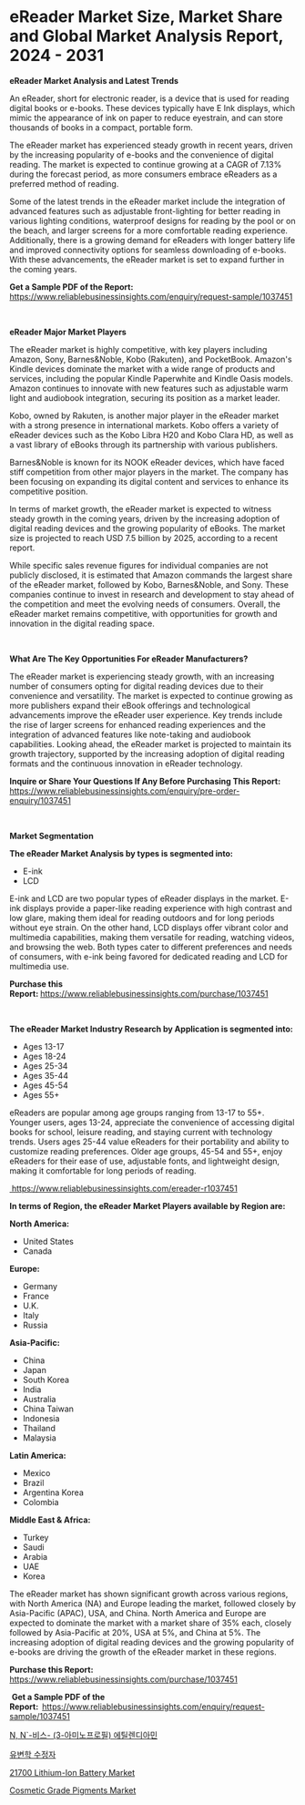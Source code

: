 <p><h1>eReader Market Size, Market Share and Global Market Analysis Report, 2024 - 2031</h1></p><p><strong>eReader Market Analysis and Latest Trends</strong></p>
<p><p>An eReader, short for electronic reader, is a device that is used for reading digital books or e-books. These devices typically have E Ink displays, which mimic the appearance of ink on paper to reduce eyestrain, and can store thousands of books in a compact, portable form.</p><p>The eReader market has experienced steady growth in recent years, driven by the increasing popularity of e-books and the convenience of digital reading. The market is expected to continue growing at a CAGR of 7.13% during the forecast period, as more consumers embrace eReaders as a preferred method of reading.</p><p>Some of the latest trends in the eReader market include the integration of advanced features such as adjustable front-lighting for better reading in various lighting conditions, waterproof designs for reading by the pool or on the beach, and larger screens for a more comfortable reading experience. Additionally, there is a growing demand for eReaders with longer battery life and improved connectivity options for seamless downloading of e-books. With these advancements, the eReader market is set to expand further in the coming years.</p></p>
<p><strong>Get a Sample PDF of the Report:&nbsp;</strong> <a href="https://www.reliablebusinessinsights.com/enquiry/request-sample/1037451">https://www.reliablebusinessinsights.com/enquiry/request-sample/1037451</a></p>
<p>&nbsp;</p>
<p><strong>eReader Major Market Players</strong></p>
<p><p>The eReader market is highly competitive, with key players including Amazon, Sony, Barnes&Noble, Kobo (Rakuten), and PocketBook. Amazon's Kindle devices dominate the market with a wide range of products and services, including the popular Kindle Paperwhite and Kindle Oasis models. Amazon continues to innovate with new features such as adjustable warm light and audiobook integration, securing its position as a market leader.</p><p>Kobo, owned by Rakuten, is another major player in the eReader market with a strong presence in international markets. Kobo offers a variety of eReader devices such as the Kobo Libra H20 and Kobo Clara HD, as well as a vast library of eBooks through its partnership with various publishers.</p><p>Barnes&Noble is known for its NOOK eReader devices, which have faced stiff competition from other major players in the market. The company has been focusing on expanding its digital content and services to enhance its competitive position.</p><p>In terms of market growth, the eReader market is expected to witness steady growth in the coming years, driven by the increasing adoption of digital reading devices and the growing popularity of eBooks. The market size is projected to reach USD 7.5 billion by 2025, according to a recent report.</p><p>While specific sales revenue figures for individual companies are not publicly disclosed, it is estimated that Amazon commands the largest share of the eReader market, followed by Kobo, Barnes&Noble, and Sony. These companies continue to invest in research and development to stay ahead of the competition and meet the evolving needs of consumers. Overall, the eReader market remains competitive, with opportunities for growth and innovation in the digital reading space.</p></p>
<p>&nbsp;</p>
<p><strong>What Are The Key Opportunities For eReader Manufacturers?</strong></p>
<p><p>The eReader market is experiencing steady growth, with an increasing number of consumers opting for digital reading devices due to their convenience and versatility. The market is expected to continue growing as more publishers expand their eBook offerings and technological advancements improve the eReader user experience. Key trends include the rise of larger screens for enhanced reading experiences and the integration of advanced features like note-taking and audiobook capabilities. Looking ahead, the eReader market is projected to maintain its growth trajectory, supported by the increasing adoption of digital reading formats and the continuous innovation in eReader technology.</p></p>
<p><strong>Inquire or Share Your Questions If Any Before Purchasing This Report:</strong> <a href="https://www.reliablebusinessinsights.com/enquiry/pre-order-enquiry/1037451">https://www.reliablebusinessinsights.com/enquiry/pre-order-enquiry/1037451</a></p>
<p>&nbsp;</p>
<p><strong>Market Segmentation</strong></p>
<p><strong>The eReader Market Analysis by types is segmented into:</strong></p>
<p><ul><li>E-ink</li><li>LCD</li></ul></p>
<p><p>E-ink and LCD are two popular types of eReader displays in the market. E-ink displays provide a paper-like reading experience with high contrast and low glare, making them ideal for reading outdoors and for long periods without eye strain. On the other hand, LCD displays offer vibrant color and multimedia capabilities, making them versatile for reading, watching videos, and browsing the web. Both types cater to different preferences and needs of consumers, with e-ink being favored for dedicated reading and LCD for multimedia use.</p></p>
<p><strong>Purchase this Report:&nbsp;</strong><a href="https://www.reliablebusinessinsights.com/purchase/1037451">https://www.reliablebusinessinsights.com/purchase/1037451</a></p>
<p>&nbsp;</p>
<p><strong>The eReader Market Industry Research by Application is segmented into:</strong></p>
<p><ul><li>Ages 13-17</li><li>Ages 18-24</li><li>Ages 25-34</li><li>Ages 35-44</li><li>Ages 45-54</li><li>Ages 55+</li></ul></p>
<p><p>eReaders are popular among age groups ranging from 13-17 to 55+. Younger users, ages 13-24, appreciate the convenience of accessing digital books for school, leisure reading, and staying current with technology trends. Users ages 25-44 value eReaders for their portability and ability to customize reading preferences. Older age groups, 45-54 and 55+, enjoy eReaders for their ease of use, adjustable fonts, and lightweight design, making it comfortable for long periods of reading.</p></p>
<p><a href="https://www.reliablebusinessinsights.com/ereader-r1037451">&nbsp;https://www.reliablebusinessinsights.com/ereader-r1037451</a></p>
<p><strong>In terms of Region, the eReader Market Players available by Region are:</strong></p>
<p>
    <p> <strong> North America: </strong>
        <ul>
            <li>United States</li>
            <li>Canada</li>
        </ul>
        </p> 
    <p> <strong> Europe: </strong>
        <ul>
            <li>Germany</li>
            <li>France</li>
            <li>U.K.</li>
            <li>Italy</li>
            <li>Russia</li>
        </ul>
        </p> 
    <p> <strong> Asia-Pacific: </strong>
        <ul>
            <li>China</li>
            <li>Japan</li>
            <li>South Korea</li>
            <li>India</li>
            <li>Australia</li>
            <li>China Taiwan</li>
            <li>Indonesia</li>
            <li>Thailand</li>
            <li>Malaysia</li>
        </ul>
        </p> 
    <p> <strong> Latin America: </strong>
        <ul>
            <li>Mexico</li>
            <li>Brazil</li>
            <li>Argentina Korea</li>
            <li>Colombia</li>
        </ul>
        </p> 
    <p> <strong> Middle East & Africa: </strong>
        <ul>
            <li>Turkey</li>
            <li>Saudi</li>
            <li>Arabia</li>
            <li>UAE</li>
            <li>Korea</li>
        </ul>
    </p>
    </p>
<p><p>The eReader market has shown significant growth across various regions, with North America (NA) and Europe leading the market, followed closely by Asia-Pacific (APAC), USA, and China. North America and Europe are expected to dominate the market with a market share of 35% each, closely followed by Asia-Pacific at 20%, USA at 5%, and China at 5%. The increasing adoption of digital reading devices and the growing popularity of e-books are driving the growth of the eReader market in these regions.</p></p>
<p><strong>Purchase this Report: </strong><a href="https://www.reliablebusinessinsights.com/purchase/1037451">https://www.reliablebusinessinsights.com/purchase/1037451</a></p>
<p>&nbsp;<strong>Get a Sample PDF of the Report:&nbsp;&nbsp;</strong><a href="https://www.reliablebusinessinsights.com/enquiry/request-sample/1037451">https://www.reliablebusinessinsights.com/enquiry/request-sample/1037451</a></p>
<p><strong></strong></p>
<p><p><a href="https://github.com/ConstantinVon/Market-Research-Report-List-1/blob/main/9154175146320.md">N, N`-비스- (3-아미노프로필) 에틸렌디아민</a></p><p><a href="https://github.com/sammyUltyylrich9067856/Market-Research-Report-List-2/blob/main/8750650146319.md">유변학 수정자</a></p><p><a href="https://github.com/bobicer/Market-Research-Report-List-3/blob/main/21700-lithium-ion-battery-market.md">21700 Lithium-Ion Battery Market</a></p><p><a href="https://github.com/timeliteaut/Market-Research-Report-List-3/blob/main/cosmetic-grade-pigments-market.md">Cosmetic Grade Pigments Market</a></p></p>